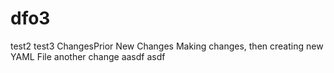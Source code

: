 # dfo3
test2
test3
ChangesPrior
New Changes
Making changes, then creating new YAML File
another change
aasdf
asdf
